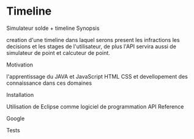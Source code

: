 # Timeline
Simulateur solde + timeline
Synopsis

creation d'une timeline dans laquel serons present les infractions les decisions et les stages de l'utilisateur, de plus l'API servira aussi de simulateur de point et calcuteur de point.

Motivation

l'apprentissage du JAVA et JavaScript HTML CSS et devellopement des connaissance dans ces domaines 

Installation

Utilisation de Eclipse comme logiciel de programmation
API Reference

Google

Tests

